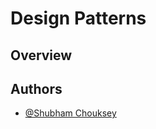 
# Design Patterns

## Overview




## Authors

- [@Shubham Chouksey](https://github.com/ShubhamChouksey123)
